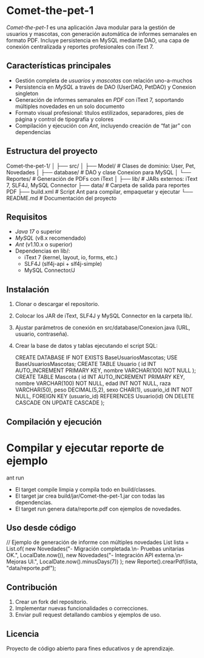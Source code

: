 # Comet-the-pet-1

*Comet-the-pet-1* es una aplicación Java modular para la gestión de usuarios y mascotas, con generación automática de informes semanales en formato PDF. Incluye persistencia en MySQL mediante DAO, una capa de conexión centralizada y reportes profesionales con iText 7.

## Características principales

- Gestión completa de *usuarios* y *mascotas* con relación uno-a-muchos  
- Persistencia en *MySQL* a través de DAO (UserDAO, PetDAO) y Conexion singleton  
- Generación de informes semanales en *PDF* con iText 7, soportando múltiples novedades en un solo documento  
- Formato visual profesional: títulos estilizados, separadores, pies de página y control de tipografía y colores  
- Compilación y ejecución con *Ant*, incluyendo creación de “fat jar” con dependencias

## Estructura del proyecto


Comet-the-pet-1/
│
├── src/
│   ├── Model/           # Clases de dominio: User, Pet, Novedades
│   ├── database/        # DAO y clase Conexion para MySQL
│   └── Reportes/        # Generación de PDFs con iText
│
├── lib/                 # JARs externos: iText 7, SLF4J, MySQL Connector
├── data/                # Carpeta de salida para reportes PDF
├── build.xml            # Script Ant para compilar, empaquetar y ejecutar
└── README.md            # Documentación del proyecto


## Requisitos

- *Java 17* o superior  
- *MySQL* (v8.x recomendado)  
- *Ant* (v1.10.x o superior)  
- Dependencias en lib/:
  - iText 7 (kernel, layout, io, forms, etc.)  
  - SLF4J (slf4j-api + slf4j-simple)  
  - MySQL Connector/J  

## Instalación

1. Clonar o descargar el repositorio.  
2. Colocar los JAR de iText, SLF4J y MySQL Connector en la carpeta lib/.  
3. Ajustar parámetros de conexión en src/database/Conexion.java (URL, usuario, contraseña).  
4. Crear la base de datos y tablas ejecutando el script SQL:
   
   CREATE DATABASE IF NOT EXISTS BaseUsuariosMascotas;
   USE BaseUsuariosMascotas;
   CREATE TABLE Usuario (
     id INT AUTO_INCREMENT PRIMARY KEY,
     nombre VARCHAR(100) NOT NULL
   );
   CREATE TABLE Mascota (
     id INT AUTO_INCREMENT PRIMARY KEY,
     nombre VARCHAR(100) NOT NULL,
     edad INT NOT NULL,
     raza VARCHAR(50),
     peso DECIMAL(5,2),
     sexo CHAR(1),
     usuario_id INT NOT NULL,
     FOREIGN KEY (usuario_id) REFERENCES Usuario(id)
       ON DELETE CASCADE ON UPDATE CASCADE
   );
   

## Compilación y ejecución


# Compilar y ejecutar reporte de ejemplo
ant run


- El target compile limpia y compila todo en build/classes.  
- El target jar crea build/jar/Comet-the-pet-1.jar con todas las dependencias.  
- El target run genera data/reporte.pdf con ejemplos de novedades.

## Uso desde código


// Ejemplo de generación de informe con múltiples novedades
List<Novedades> lista = List.of(
  new Novedades("-  Migración completada.\n-  Pruebas unitarias OK.", LocalDate.now()),
  new Novedades("-  Integración API externa.\n-  Mejoras UI.", LocalDate.now().minusDays(7))
);
new Reporte().crearPdf(lista, "data/reporte.pdf");


## Contribución

1. Crear un fork del repositorio.  
2. Implementar nuevas funcionalidades o correcciones.  
3. Enviar pull request detallando cambios y ejemplos de uso.

## Licencia

Proyecto de código abierto para fines educativos y de aprendizaje.  
```
```
